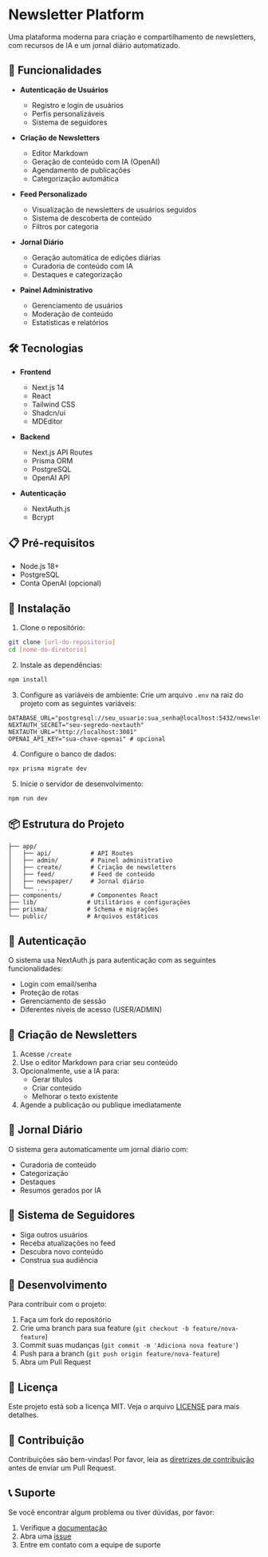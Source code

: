 # Newsletter Platform

Uma plataforma moderna para criação e compartilhamento de newsletters, com recursos de IA e um jornal diário automatizado.

## 🚀 Funcionalidades

- **Autenticação de Usuários**
  - Registro e login de usuários
  - Perfis personalizáveis
  - Sistema de seguidores

- **Criação de Newsletters**
  - Editor Markdown
  - Geração de conteúdo com IA (OpenAI)
  - Agendamento de publicações
  - Categorização automática

- **Feed Personalizado**
  - Visualização de newsletters de usuários seguidos
  - Sistema de descoberta de conteúdo
  - Filtros por categoria

- **Jornal Diário**
  - Geração automática de edições diárias
  - Curadoria de conteúdo com IA
  - Destaques e categorização

- **Painel Administrativo**
  - Gerenciamento de usuários
  - Moderação de conteúdo
  - Estatísticas e relatórios

## 🛠️ Tecnologias

- **Frontend**
  - Next.js 14
  - React
  - Tailwind CSS
  - Shadcn/ui
  - MDEditor

- **Backend**
  - Next.js API Routes
  - Prisma ORM
  - PostgreSQL
  - OpenAI API

- **Autenticação**
  - NextAuth.js
  - Bcrypt

## 📋 Pré-requisitos

- Node.js 18+
- PostgreSQL
- Conta OpenAI (opcional)

## 🔧 Instalação

1. Clone o repositório:
```bash
git clone [url-do-repositorio]
cd [nome-do-diretorio]
```

2. Instale as dependências:
```bash
npm install
```

3. Configure as variáveis de ambiente:
Crie um arquivo `.env` na raiz do projeto com as seguintes variáveis:
```env
DATABASE_URL="postgresql://seu_usuario:sua_senha@localhost:5432/newsletter_app"
NEXTAUTH_SECRET="seu-segredo-nextauth"
NEXTAUTH_URL="http://localhost:3001"
OPENAI_API_KEY="sua-chave-openai" # opcional
```

4. Configure o banco de dados:
```bash
npx prisma migrate dev
```

5. Inicie o servidor de desenvolvimento:
```bash
npm run dev
```

## 📦 Estrutura do Projeto

```
├── app/
│   ├── api/           # API Routes
│   ├── admin/         # Painel administrativo
│   ├── create/        # Criação de newsletters
│   ├── feed/          # Feed de conteúdo
│   ├── newspaper/     # Jornal diário
│   └── ...
├── components/        # Componentes React
├── lib/              # Utilitários e configurações
├── prisma/           # Schema e migrações
└── public/           # Arquivos estáticos
```

## 🔐 Autenticação

O sistema usa NextAuth.js para autenticação com as seguintes funcionalidades:
- Login com email/senha
- Proteção de rotas
- Gerenciamento de sessão
- Diferentes níveis de acesso (USER/ADMIN)

## 📝 Criação de Newsletters

1. Acesse `/create`
2. Use o editor Markdown para criar seu conteúdo
3. Opcionalmente, use a IA para:
   - Gerar títulos
   - Criar conteúdo
   - Melhorar o texto existente
4. Agende a publicação ou publique imediatamente

## 📰 Jornal Diário

O sistema gera automaticamente um jornal diário com:
- Curadoria de conteúdo
- Categorização
- Destaques
- Resumos gerados por IA

## 👥 Sistema de Seguidores

- Siga outros usuários
- Receba atualizações no feed
- Descubra novo conteúdo
- Construa sua audiência

## 🔧 Desenvolvimento

Para contribuir com o projeto:

1. Faça um fork do repositório
2. Crie uma branch para sua feature (`git checkout -b feature/nova-feature`)
3. Commit suas mudanças (`git commit -m 'Adiciona nova feature'`)
4. Push para a branch (`git push origin feature/nova-feature`)
5. Abra um Pull Request

## 📄 Licença

Este projeto está sob a licença MIT. Veja o arquivo [LICENSE](LICENSE) para mais detalhes.

## 🤝 Contribuição

Contribuições são bem-vindas! Por favor, leia as [diretrizes de contribuição](CONTRIBUTING.md) antes de enviar um Pull Request.

## 📞 Suporte

Se você encontrar algum problema ou tiver dúvidas, por favor:
1. Verifique a [documentação](docs/)
2. Abra uma [issue](issues/)
3. Entre em contato com a equipe de suporte 